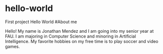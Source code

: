 # hello-world
First project Hello World
#About me 

Hello! My name is Jonathan Mendez and I am going into my senior year at FAU. 
I am majoring in Computer Science and minoring in Artificial Intelligence.
My favorite hobbies on my free time is to play soccer and video games. 

